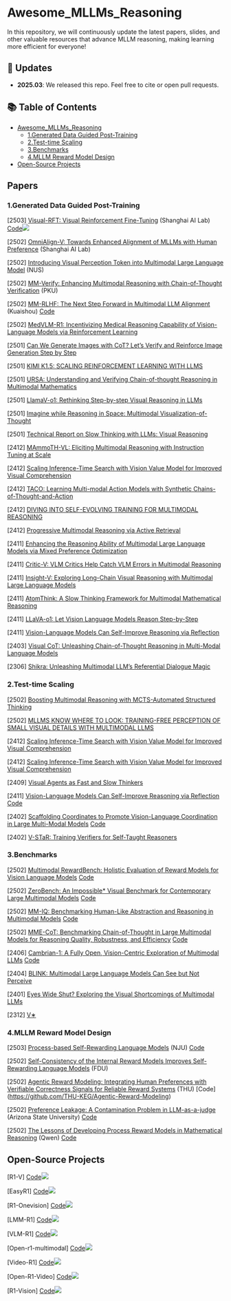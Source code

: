 # Awesome_MLLMs_Reasoning

In this repository, we will continuously update the latest papers, slides, and other valuable resources that advance MLLM reasoning, making learning more efficient for everyone!

<!-- omit in toc -->
## 📢 Updates

- **2025.03**: We released this repo. Feel free to cite or open pull requests.

<!-- omit in toc -->
## 📚 Table of Contents
- [Awesome_MLLMs_Reasoning](#awesome_mllms_reasoning)
  - [1.Generated Data Guided Post-Training](#1generated-data-guided-post-training)
  - [2.Test-time Scaling](#2test-time-scaling)
  - [3.Benchmarks](#3benchmarks)
  - [4.MLLM Reward Model Design](#4mllm-reward-model-design)
- [Open-Source Projects](#open-source-projects)

## Papers

### 1.Generated Data Guided Post-Training
[2503] [Visual-RFT: Visual Reinforcement Fine-Tuning](https://arxiv.org/abs/2503.01785) (Shanghai AI Lab)   [Code](https://github.com/Liuziyu77/Visual-RFT)![](https://img.shields.io/badge/github-2025.03-red)

[2502] [OmniAlign-V: Towards Enhanced Alignment of MLLMs with Human Preference](https://arxiv.org/pdf/2502.18411) (Shanghai AI Lab)

[2502] [Introducing Visual Perception Token into Multimodal Large Language Model](https://arxiv.org/pdf/2502.17425) (NUS)

[2502] [MM-Verify: Enhancing Multimodal Reasoning with Chain-of-Thought Verification](https://arxiv.org/pdf/2502.13383) (PKU)

[2502] [MM-RLHF: The Next Step Forward in Multimodal LLM Alignment](https://arxiv.org/pdf/2502.10391) (Kuaishou) [Code](https://github.com/Kwai-YuanQi/MM-RLHF)

[2502] [MedVLM-R1: Incentivizing Medical Reasoning Capability of Vision-Language Models via Reinforcement Learning](https://arxiv.org/pdf/2502.19634) 

[2501] [Can We Generate Images with CoT? Let’s Verify and Reinforce Image Generation Step by Step](https://arxiv.org/pdf/2501.13926) 

[2501] [KIMI K1.5: SCALING REINFORCEMENT LEARNING WITH LLMS](https://arxiv.org/pdf/2501.12599) 

[2501] [URSA: Understanding and Verifying Chain-of-thought Reasoning in Multimodal Mathematics](https://arxiv.org/pdf/2501.04686) 

[2501] [LlamaV-o1: Rethinking Step-by-step Visual Reasoning in LLMs](https://arxiv.org/pdf/2501.06186) 

[2501] [Imagine while Reasoning in Space: Multimodal Visualization-of-Thought](https://arxiv.org/pdf/2501.07542) 

[2501] [Technical Report on Slow Thinking with LLMs: Visual Reasoning](https://arxiv.org/pdf/2501.01904) 

[2412] [MAmmoTH-VL: Eliciting Multimodal Reasoning with Instruction Tuning at Scale](https://arxiv.org/pdf/2412.05237) 

[2412] [Scaling Inference-Time Search with Vision Value Model for Improved Visual Comprehension](https://arxiv.org/pdf/2412.03704) 

[2412] [TACO: Learning Multi-modal Action Models with Synthetic Chains-of-Thought-and-Action](https://arxiv.org/pdf/2412.05479) 

[2412] [DIVING INTO SELF-EVOLVING TRAINING FOR MULTIMODAL REASONING](https://arxiv.org/pdf/2412.17451) 

[2412] [Progressive Multimodal Reasoning via Active Retrieval](https://arxiv.org/pdf/2412.14835) 

[2411] [Enhancing the Reasoning Ability of Multimodal Large Language Models via Mixed Preference Optimization](https://arxiv.org/pdf/2411.10442) 

[2411] [Critic-V: VLM Critics Help Catch VLM Errors in Multimodal Reasoning](https://arxiv.org/pdf/2411.18203) 

[2411] [Insight-V: Exploring Long-Chain Visual Reasoning with Multimodal Large Language Models](https://arxiv.org/pdf/2411.14432) 

[2411] [AtomThink: A Slow Thinking Framework for Multimodal Mathematical Reasoning](https://arxiv.org/pdf/2411.11930) 

[2411] [LLaVA-o1: Let Vision Language Models Reason Step-by-Step](https://arxiv.org/pdf/2411.10440v1) 

[2411] [Vision-Language Models Can Self-Improve Reasoning via Reflection](https://arxiv.org/pdf/2411.00855) 

[2403] [Visual CoT: Unleashing Chain-of-Thought Reasoning in Multi-Modal Language Models](https://arxiv.org/pdf/2403.16999) 

[2306] [Shikra: Unleashing Multimodal LLM’s Referential Dialogue Magic](https://arxiv.org/pdf/2306.15195) 


### 2.Test-time Scaling
[2502] [Boosting Multimodal Reasoning with MCTS-Automated Structured Thinking](https://arxiv.org/pdf/2502.02339) 

[2502] [MLLMS KNOW WHERE TO LOOK: TRAINING-FREE PERCEPTION OF SMALL VISUAL DETAILS WITH MULTIMODAL LLMS](https://arxiv.org/pdf/2502.17422) 

[2412] [Scaling Inference-Time Search with Vision Value Model for Improved Visual Comprehension](https://arxiv.org/pdf/2412.03704) 

[2412] [Scaling Inference-Time Search with Vision Value Model for Improved Visual Comprehension](https://arxiv.org/pdf/2412.03704) 

[2409] [Visual Agents as Fast and Slow Thinkers](https://openreview.net/pdf?id=ncCuiD3KJQ) 

[2411] [Vision-Language Models Can Self-Improve Reasoning via Reflection](https://arxiv.org/pdf/2411.00855) [Code](https://github.com/njucckevin/MM-Self-Improve)

[2402] [Scaffolding Coordinates to Promote Vision-Language Coordination in Large Multi-Modal Models](https://arxiv.org/pdf/2402.12058) [Code](https://github.com/leixy20/Scaffold)

[2402] [V-STaR: Training Verifiers for Self-Taught Reasoners](https://arxiv.org/pdf/2402.06457) 

### 3.Benchmarks

[2502] [Multimodal RewardBench: Holistic Evaluation of Reward Models for Vision Language Models](https://arxiv.org/pdf/2502.14191) [Code](https://github.com/facebookresearch/multimodal_rewardbench)  

[2502] [ZeroBench: An Impossible* Visual Benchmark for Contemporary Large Multimodal Models](https://arxiv.org/pdf/2502.09696) [Code](https://zerobench.github.io/)  

[2502] [MM-IQ: Benchmarking Human-Like Abstraction and Reasoning in Multimodal Models](https://arxiv.org/pdf/2502.00698) [Code](https://acechq.github.io/MMIQ-benchmark/)  

[2502] [MME-CoT: Benchmarking Chain-of-Thought in Large Multimodal Models for Reasoning Quality, Robustness, and Efficiency](https://arxiv.org/pdf/2502.09621) [Code](https://mmecot.github.io/)

[2406] [Cambrian-1: A Fully Open, Vision-Centric Exploration of Multimodal LLMs](https://arxiv.org/pdf/2406.16860) [Code](https://github.com/cambrian-mllm/cambrian)

[2404] [BLINK: Multimodal Large Language Models Can See but Not Perceive](https://arxiv.org/pdf/2404.12390) 

[2401] [Eyes Wide Shut? Exploring the Visual Shortcomings of Multimodal LLMs](https://arxiv.org/pdf/2401.06209) 

[2312] [V∗](https://arxiv.org/pdf/2312.14135)   

### 4.MLLM Reward Model Design
[2503] [Process-based Self-Rewarding Language Models](https://arxiv.org/pdf/2503.03746) (NJU) [Code](https://github.com/Shimao-Zhang/Process-Self-Rewarding)  

[2502] [Self-Consistency of the Internal Reward Models Improves Self-Rewarding Language Models](https://arxiv.org/pdf/2502.08922) (FDU)

[2502] [Agentic Reward Modeling: Integrating Human Preferences with Verifiable Correctness Signals for Reliable Reward Systems](https://arxiv.org/pdf/2502.19328)  (THU) [Code] (https://github.com/THU-KEG/Agentic-Reward-Modeling)

[2502] [Preference Leakage: A Contamination Problem in LLM-as-a-judge](https://arxiv.org/abs/2502.01534) (Arizona State University) [Code](https://github.com/David-Li0406/Preference-Leakage)

[2502] [The Lessons of Developing Process Reward Models in Mathematical Reasoning](https://arxiv.org/abs/2501.07301) (Qwen) [Code](https://huggingface.co/Qwen/Qwen2.5-Math-PRM-7B)

## Open-Source Projects
[R1-V] [Code](https://github.com/Deep-Agent/R1-V)![](https://img.shields.io/badge/github-2025.02-red)

[EasyR1] [Code](https://github.com/hiyouga/EasyR1)![](https://img.shields.io/badge/github-2025.02-red)  

[R1-Onevision] [Code](https://github.com/Fancy-MLLM/R1-Onevision)![](https://img.shields.io/badge/github-2025.02-red)  

[LMM-R1] [Code](https://github.com/TideDra/lmm-r1)![](https://img.shields.io/badge/github-2025.02-red)  

[VLM-R1] [Code](https://github.com/om-ai-lab/VLM-R1)![](https://img.shields.io/badge/github-2025.02-red)  

[Open-r1-multimodal] [Code](https://github.com/EvolvingLMMs-Lab/open-r1-multimodal)![](https://img.shields.io/badge/github-2025.02-red)  

[Video-R1] [Code](https://github.com/tulerfeng/Video-R1)![](https://img.shields.io/badge/github-2025.02-red)  

[Open-R1-Video] [Code](https://github.com/Wang-Xiaodong1899/Open-R1-Video)![](https://img.shields.io/badge/github-2025.02-red)  

[R1-Vision] [Code](https://github.com/yuyq96/R1-Vision)![](https://img.shields.io/badge/github-2025.02-red)  
